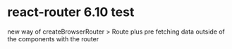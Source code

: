 # react-router 6.10 test

new way of createBrowserRouter > Route 
plus pre fetching data outside of the components with the router
